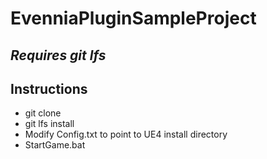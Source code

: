 # EvenniaPluginSampleProject

## *Requires git lfs*

## Instructions

- git clone 
- git lfs install
- Modify Config.txt to point to UE4 install directory
- StartGame.bat
